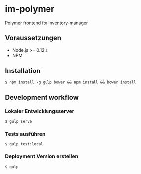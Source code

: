 # im-polymer
Polymer frontend for inventory-manager

## Voraussetzungen
- Node.js >= 0.12.x
- NPM

## Installation
```
$ npm install -g gulp bower && npm install && bower install
```

## Development workflow

### Lokaler Entwicklungsserver
```
$ gulp serve
```

### Tests ausführen
```
$ gulp test:local
```

### Deployment Version erstellen
```
$ gulp
```
